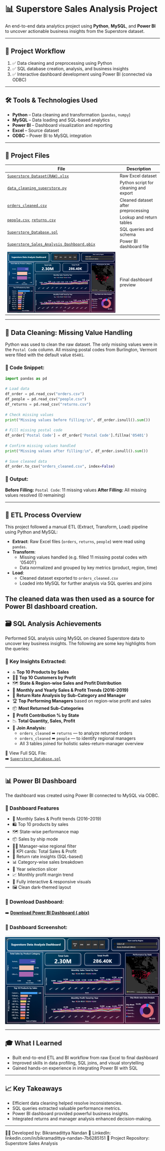 # 📊 Superstore Sales Analysis Project

An end-to-end data analytics project using **Python**, **MySQL**, and **Power BI** to uncover actionable business insights from the Superstore dataset.

---

## 🔄 Project Workflow

1. ✅ Data cleaning and preprocessing using Python
2. ✅ SQL database creation, analysis, and business insights
3. ✅ Interactive dashboard development using Power BI (connected via ODBC)

---

## 🛠️ Tools & Technologies Used

- **Python** – Data cleaning and transformation (`pandas`, `numpy`)
- **MySQL** – Data loading and SQL-based analytics
- **Power BI** – Dashboard visualization and reporting
- **Excel** – Source dataset
- **ODBC** – Power BI to MySQL integration

---


## 📁 Project Files

| File | Description |
|------|-------------|
| [`Superstore Dataset(RAW).xlsx`](https://github.com/BIKRAMADITTYA/superstore-sales-analysis/blob/main/Superstore%20Dataset(RAW).xlsx) | Raw Excel dataset |
| [`data_cleaning_superstore.py`](https://github.com/BIKRAMADITTYA/superstore-sales-analysis/blob/main/data_cleaning_superstore.py) | Python script for cleaning and export |
| [`orders_cleaned.csv`](https://github.com/BIKRAMADITTYA/superstore-sales-analysis/blob/main/orders_cleaned.csv) | Cleaned dataset after preprocessing |
| [`people.csv`](https://github.com/BIKRAMADITTYA/superstore-sales-analysis/blob/main/people.csv), [`returns.csv`](https://github.com/BIKRAMADITTYA/superstore-sales-analysis/blob/main/returns.csv) | Lookup and return tables |
| [`Superstore_Database.sql`](https://github.com/BIKRAMADITTYA/superstore-sales-analysis/blob/main/Superstore_Database.sql) | SQL queries and schema |
| [`Superstore_Sales_Analysis Dashboard.pbix`](https://github.com/BIKRAMADITTYA/superstore-sales-analysis/blob/main/Superstore_Sales_Analysis%20Dashboard.pbix) | Power BI dashboard file |
| ![Dashboard Screenshot](https://github.com/BIKRAMADITTYA/superstore-sales-analysis/blob/main/Superstore%20Data%20Analysis%20Dashboard.png?raw=true) | Final dashboard preview |


---

## 🧹 Data Cleaning: Missing Value Handling

Python was used to clean the raw dataset. The only missing values were in the `Postal Code` column. All missing postal codes from Burlington, Vermont were filled with the default value `05401`.

### 📄 Code Snippet:

```python
import pandas as pd

# Load data
df_order = pd.read_csv("orders.csv")
df_people = pd.read_csv("people.csv")
df_returns = pd.read_csv("returns.csv")

# Check missing values
print("Missing values before filling:\n", df_order.isnull().sum())

# Fill missing postal code
df_order['Postal Code'] = df_order['Postal Code'].fillna('05401')

# Confirm missing values handled
print("Missing values after filling:\n", df_order.isnull().sum())

# Save cleaned data
df_order.to_csv("orders_cleaned.csv", index=False)
```

### 🔢 Output:

**Before Filling:** `Postal Code`: 11 missing values
**After Filling:** All missing values resolved (0 remaining)

---

## 🔄 ETL Process Overview

This project followed a manual ETL (Extract, Transform, Load) pipeline using Python and MySQL:

- **Extract**: Raw Excel files (`orders`, `returns`, `people`) were read using `pandas`.
- **Transform**:
  - Missing values handled (e.g. filled 11 missing postal codes with '05401')
  - Data normalized and grouped by key metrics (product, region, time)
- **Load**:
  - Cleaned dataset exported to `orders_cleaned.csv`
  - Loaded into MySQL for further analysis via SQL queries and joins

The cleaned data was then used as a source for Power BI dashboard creation.
---


## 🗃️ SQL Analysis Achievements

Performed SQL analysis using MySQL on cleaned Superstore data to uncover key business insights. The following are some key highlights from the queries:

### 📌 Key Insights Extracted:

- 🔝 **Top 10 Products by Sales**
- 🧑‍💼 **Top 10 Customers by Profit**
- 🗺️ **State & Region-wise Sales and Profit Distribution**
- 📆 **Monthly and Yearly Sales & Profit Trends (2016-2019)**
- 🔁 **Return Rate Analysis by Sub-Category and Manager**
- 🏆 **Top Performing Managers** based on region-wise profit and sales
- 📦 **Most Returned Sub-Categories**
- 💼 **Profit Contribution % by State**
- 📉 **Total Quantity, Sales, Profit** 
- 🔄 **Join Analysis:**  
  - `orders_cleaned` ⬌ `returns` — to analyze returned orders  
  - `orders_cleaned` ⬌ `people` — to identify regional managers  
  - All 3 tables joined for holistic sales-return-manager overview

📂 View Full SQL File:  
➡️ [`Superstore_Database.sql`](https://github.com/BIKRAMADITTYA/superstore-sales-analysis/blob/main/Superstore_Database.sql)


---

## 📊 Power BI Dashboard

The dashboard was created using Power BI connected to MySQL via ODBC.

### 📅 Dashboard Features

* 📆 Monthly Sales & Profit trends (2016–2019)
* 🛍️ Top 10 products by sales
* 🗺️ State-wise performance map
* 📦 Sales by ship mode
* 🧑‍💼 Manager-wise regional filter
* 🎯 KPI cards: Total Sales & Profit
* 🔁 Return rate insights (SQL-based)
* 📊 Category-wise sales breakdown
* 🧠 Year selection slicer
* 📈 Monthly profit margin trend
* 📌 Fully interactive & responsive visuals
* 🖼️ Clean dark-themed layout


### 🧩 Download Dashboard:

➡️ **[Download Power BI Dashboard (.pbix)](https://github.com/BIKRAMADITTYA/superstore-sales-analysis/blob/main/Superstore_Sales_Analysis%20Dashboard.pbix)**


### 📸 Dashboard Screenshot:

![Superstore Data Analysis Dashboard](https://github.com/BIKRAMADITTYA/superstore-sales-analysis/blob/main/Superstore%20Data%20Analysis%20Dashboard.png?raw=true)

---
## 🎓 What I Learned

- Built end-to-end ETL and BI workflow from raw Excel to final dashboard
- Improved skills in data profiling, SQL joins, and visual storytelling
- Gained hands-on experience in integrating Power BI with SQL

---
## 📈 Key Takeaways

* Efficient data cleaning helped resolve inconsistencies.
* SQL queries extracted valuable performance metrics.
* Power BI dashboard provided powerful business insights.
* Integrated returns and manager analysis enhanced decision-making.

---
🧑‍💻 Developed by: Bikramadittya Nandan
🔗 LinkedIn: linkedin.com/in/bikramadittya-nandan-7b6285151
📂 Project Repository: Superstore Sales Analysis
